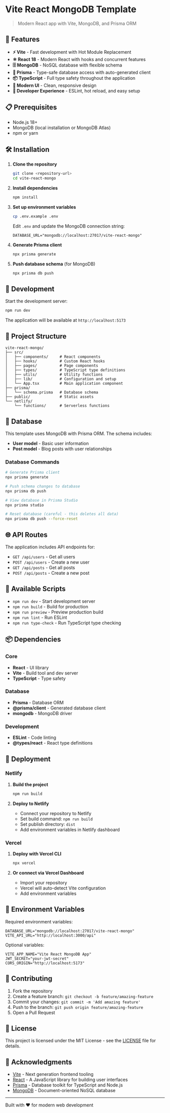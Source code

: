 # Vite React MongoDB Template

> Modern React app with Vite, MongoDB, and Prisma ORM

## 🚀 Features

- **⚡ Vite** - Fast development with Hot Module Replacement
- **⚛️ React 18** - Modern React with hooks and concurrent features
- **🗄️ MongoDB** - NoSQL database with flexible schema
- **🔷 Prisma** - Type-safe database access with auto-generated client
- **📦 TypeScript** - Full type safety throughout the application
- **🎨 Modern UI** - Clean, responsive design
- **🔧 Developer Experience** - ESLint, hot reload, and easy setup

## 📋 Prerequisites

- Node.js 18+ 
- MongoDB (local installation or MongoDB Atlas)
- npm or yarn

## 🛠️ Installation

1. **Clone the repository**
   ```bash
   git clone <repository-url>
   cd vite-react-mongo
   ```

2. **Install dependencies**
   ```bash
   npm install
   ```

3. **Set up environment variables**
   ```bash
   cp .env.example .env
   ```
   
   Edit `.env` and update the MongoDB connection string:
   ```env
   DATABASE_URL="mongodb://localhost:27017/vite-react-mongo"
   ```

4. **Generate Prisma client**
   ```bash
   npx prisma generate
   ```

5. **Push database schema** (for MongoDB)
   ```bash
   npx prisma db push
   ```

## 🚀 Development

Start the development server:

```bash
npm run dev
```

The application will be available at `http://localhost:5173`

## 📁 Project Structure

```
vite-react-mongo/
├── src/
│   ├── components/     # React components
│   ├── hooks/          # Custom React hooks
│   ├── pages/          # Page components
│   ├── types/          # TypeScript type definitions
│   ├── utils/          # Utility functions
│   ├── lib/            # Configuration and setup
│   └── App.tsx         # Main application component
├── prisma/
│   └── schema.prisma   # Database schema
├── public/             # Static assets
└── netlify/
    └── functions/      # Serverless functions
```

## 💾 Database

This template uses MongoDB with Prisma ORM. The schema includes:

- **User model** - Basic user information
- **Post model** - Blog posts with user relationships

### Database Commands

```bash
# Generate Prisma client
npx prisma generate

# Push schema changes to database
npx prisma db push

# View database in Prisma Studio
npx prisma studio

# Reset database (careful - this deletes all data)
npx prisma db push --force-reset
```

## 🌐 API Routes

The application includes API endpoints for:

- `GET /api/users` - Get all users
- `POST /api/users` - Create a new user
- `GET /api/posts` - Get all posts
- `POST /api/posts` - Create a new post

## 🔧 Available Scripts

- `npm run dev` - Start development server
- `npm run build` - Build for production
- `npm run preview` - Preview production build
- `npm run lint` - Run ESLint
- `npm run type-check` - Run TypeScript type checking

## 📦 Dependencies

### Core
- **React** - UI library
- **Vite** - Build tool and dev server
- **TypeScript** - Type safety

### Database
- **Prisma** - Database ORM
- **@prisma/client** - Generated database client
- **mongodb** - MongoDB driver

### Development
- **ESLint** - Code linting
- **@types/react** - React type definitions

## 🚀 Deployment

### Netlify

1. **Build the project**
   ```bash
   npm run build
   ```

2. **Deploy to Netlify**
   - Connect your repository to Netlify
   - Set build command: `npm run build`
   - Set publish directory: `dist`
   - Add environment variables in Netlify dashboard

### Vercel

1. **Deploy with Vercel CLI**
   ```bash
   npx vercel
   ```

2. **Or connect via Vercel Dashboard**
   - Import your repository
   - Vercel will auto-detect Vite configuration
   - Add environment variables

## 🔐 Environment Variables

Required environment variables:

```env
DATABASE_URL="mongodb://localhost:27017/vite-react-mongo"
VITE_API_URL="http://localhost:3000/api"
```

Optional variables:

```env
VITE_APP_NAME="Vite React MongoDB App"
JWT_SECRET="your-jwt-secret"
CORS_ORIGIN="http://localhost:5173"
```

## 🤝 Contributing

1. Fork the repository
2. Create a feature branch: `git checkout -b feature/amazing-feature`
3. Commit your changes: `git commit -m 'Add amazing feature'`
4. Push to the branch: `git push origin feature/amazing-feature`
5. Open a Pull Request

## 📄 License

This project is licensed under the MIT License - see the [LICENSE](LICENSE) file for details.

## 🙏 Acknowledgments

- [Vite](https://vitejs.dev/) - Next generation frontend tooling
- [React](https://reactjs.org/) - A JavaScript library for building user interfaces
- [Prisma](https://www.prisma.io/) - Database toolkit for TypeScript and Node.js
- [MongoDB](https://www.mongodb.com/) - Document-oriented NoSQL database

---

Built with ❤️ for modern web development